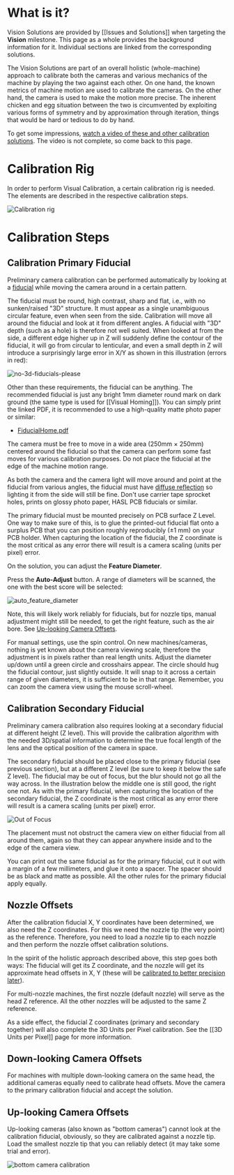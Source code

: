 # What is it?

Vision Solutions are provided by [[Issues and Solutions]] when targeting the **Vision** milestone. This page as a whole provides the background information for it. Individual sections are linked from the corresponding solutions.  

The Vision Solutions are part of an overall holistic (whole-machine) approach to calibrate both the cameras and various mechanics of the machine by playing the two against each other. On one hand, the known metrics of machine motion are used to calibrate the cameras. On the other hand, the camera is used to make the motion more precise. The inherent chicken and egg situation between the two is circumvented by exploiting various forms of symmetry and by approximation through iteration, things that would be hard or tedious to do by hand. 

To get some impressions, [watch a video of these and other calibration solutions](https://youtu.be/md68n_J7uto). The video is not complete, so come back to this page.

# Calibration Rig

In order to perform Visual Calibration, a certain calibration rig is needed. The elements are described in the respective calibration steps. 

![Calibration rig](https://user-images.githubusercontent.com/9963310/129459527-52675532-f63c-458e-8dec-73659cffe3ab.png)

# Calibration Steps

## Calibration Primary Fiducial

Preliminary camera calibration can be performed automatically by looking at a [fiducial](https://en.wikipedia.org/wiki/Fiducial_marker#Printed_circuit_boards) while moving the camera around in a certain pattern. 

The fiducial must be round, high contrast, sharp and flat, i.e., with no sunken/raised "3D" structure. It must appear as a single unambiguous circular feature, even when seen from the side. Calibration will move all around the fiducial and look at it from different angles. A fiducial with "3D" depth (such as a hole) is therefore not well suited. When looked at from the side, a different edge higher up in Z will suddenly define the contour of the fiducial, it will go from circular to lenticular, and even a small depth in Z will introduce a surprisingly large error in X/Y as shown in this illustration (errors in red):

![no-3d-fiducials-please](https://user-images.githubusercontent.com/9963310/218517465-aa6f931c-9bcd-4cf1-8045-03228c6b6ec1.png)

Other than these requirements, the fiducial can be anything. The recommended fiducial is just any bright 1mm diameter round mark on dark ground  (the same type is used for [[Visual Homing]]). You can simply print the linked PDF, it is recommended to use a high-quality matte photo paper or similar: 

* [FiducialHome.pdf](https://github.com/openpnp/openpnp/files/5542424/FiducialHome.pdf)

The camera must be free to move in a wide area (250mm × 250mm) centered around the fiducial so that the camera can perform some fast moves for various calibration purposes. Do not place the fiducial at the edge of the machine motion range. 

As both the camera and the camera light will move around and point at the fiducial from various angles, the fiducial must have [diffuse reflection](https://en.wikipedia.org/wiki/Diffuse_reflection) so lighting it from the side will still be fine. Don't use carrier tape sprocket holes, prints on glossy photo paper, HASL PCB fiducials or similar.

The primary fiducial must be mounted precisely on PCB surface Z Level. One way to make sure of this, is to glue the printed-out fiducial flat onto a surplus PCB that you can position roughly reproducibly (±1 mm) on your PCB holder. When capturing the location of the fiducial, the Z coordinate is the most critical as any error there will result is a camera scaling (units per pixel) error.

On the solution, you can adjust the **Feature Diameter**. 

Press the **Auto-Adjust** button. A range of diameters will be scanned, the one with the best score will be selected: 

![auto_feature_diameter](https://user-images.githubusercontent.com/9963310/130499531-925a64db-d948-4fdf-a664-c13054c799df.gif)

Note, this will likely work reliably for fiducials, but for nozzle tips, manual adjustment might still be needed, to get the right feature, such as the air bore. See [Up-looking Camera Offsets](#up-looking-camera-offsets). 

For manual settings, use the spin control. On new machines/cameras, nothing is yet known about the camera viewing scale, therefore the adjustment is in pixels rather than real length units. Adjust the diameter up/down until a green circle and crosshairs appear. The circle should hug the fiducial contour, just slightly outside. It will snap to it across a certain range of given diameters, it is sufficient to be in that range. Remember, you can zoom the camera view using the mouse scroll-wheel. 

## Calibration Secondary Fiducial

Preliminary camera calibration also requires looking at a secondary fiducial at different height (Z level). This will provide the calibration algorithm with the needed 3D/spatial information to determine the true focal length of the lens and the optical position of the camera in space. 

The secondary fiducial should be placed close to the primary fiducial (see previous section), but at a different Z level (be sure to keep it below the safe Z level). The fiducial may be out of focus, but the blur should not go all the way across. In the illustration below the middle one is still good, the right one not. As with the primary fiducial, when capturing the location of the secondary fiducial, the Z coordinate is the most critical as any error there will result is a camera scaling (units per pixel) error. 

![Out of Focus](https://user-images.githubusercontent.com/9963310/118112263-0e13e680-b3e5-11eb-818b-64d157866b35.png)

The placement must not obstruct the camera view on either fiducial from all around them, again so that they can appear anywhere inside and to the edge of the camera view. 

You can print out the same fiducial as for the primary fiducial, cut it out with a margin of a few millimeters, and glue it onto a spacer. The spacer should be as black and matte as possible. All the other rules for the primary fiducial apply equally.

## Nozzle Offsets

After the calibration fiducial X, Y coordinates have been determined, we also need the Z coordinates. For this we need the nozzle tip (the very point) as the reference. Therefore, you need to load a nozzle tip to each nozzle and then perform the nozzle offset calibration solutions. 

In the spirit of the holistic approach described above, this step goes both ways: The fiducial will get its Z coordinate, and the nozzle will get its approximate head offsets in X, Y (these will be [calibrated to better precision later](https://github.com/openpnp/openpnp/wiki/Calibration-Solutions#calibrating-precision-camera-to-nozzle-offsets)). 

For multi-nozzle machines, the first nozzle (default nozzle) will serve as the head Z reference. All the other nozzles will be adjusted to the same Z reference. 

As a side effect, the fiducial Z coordinates (primary and secondary together) will also complete the 3D Units per Pixel calibration. See the [[3D Units per Pixel]] page for more information.

## Down-looking Camera Offsets

For machines with multiple down-looking camera on the same head, the additional cameras equally need to calibrate head offsets. Move the camera to the primary calibration fiducial and accept the solution. 

## Up-looking Camera Offsets

Up-looking cameras (also known as "bottom cameras") cannot look at the calibration fiducial, obviously, so they are calibrated against a nozzle tip. Load the smallest nozzle tip that you can reliably detect (it may take some trial and error). 

![bottom camera calibration](https://user-images.githubusercontent.com/9963310/130501778-de6cd944-cbae-40d3-87a4-bd00dbfc6c15.png)

